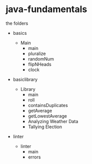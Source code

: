 # java-fundamentals

the folders
- basics
     - Main
        - main
        - pluralize
        - randomNum
        - flipNHeads
        - clock
- basiclibrary
     - Library
        - main
        - roll
        - containsDuplicates
        - getAverage
        - getLowestAverage
        - Analyzing Weather Data
        - Tallying Election
        
- linter
     - linter
        - main
        - errors
        
        